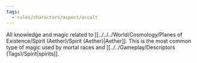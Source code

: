 ```yaml
---
tags:
  - rules/characters/aspect/occult
---
```

All knowledge and magic related to [[../../../World/Cosmology/Planes of Existence/Spirit (Aether)/Spirit (Aether)|Aether]]. This is the most common type of magic used by mortal races and [[../../Gameplay/Descriptors (Tags)/Spirit|spirits]].
